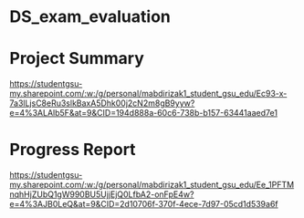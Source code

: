 # DS_exam_evaluation

# Project Summary 
https://studentgsu-my.sharepoint.com/:w:/g/personal/mabdirizak1_student_gsu_edu/Ec93-x-7a3lLjsC8eRu3slkBaxA5Dhk00j2cN2m8gB9yyw?e=4%3ALAlb5F&at=9&CID=194d888a-60c6-738b-b157-63441aaed7e1



# Progress Report
https://studentgsu-my.sharepoint.com/:w:/g/personal/mabdirizak1_student_gsu_edu/Ee_1PFTMnqhHjZUbQ1gW990BU5UjjEjQ0LfbA2-onFpE4w?e=4%3AJB0LeQ&at=9&CID=2d10706f-370f-4ece-7d97-05cd1d539a6f
